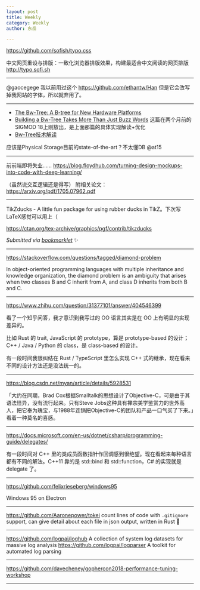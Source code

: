 ```yaml
---
layout: post
title: Weekly
category: Weekly
author: 东岳

---
```


https://github.com/sofish/typo.css

中文网页重设与排版：一致化浏览器排版效果，构建最适合中文阅读的网页排版 http://typo.sofi.sh

***

@gaocegege 我以前用过这个 https://github.com/ethantw/Han 但是它会改写掉我网站的字体，所以就弃用了。

***

- [The Bw-Tree: A B-tree for New Hardware Platforms](https://15721.courses.cs.cmu.edu/spring2018/papers/08-oltpindexes1/bwtree-icde2013.pdf)
- [Building a Bw-Tree Takes More Than Just Buzz Words](http://www.cs.cmu.edu/~huanche1/publications/open_bwtree.pdf) 这篇在两个月前的SIGMOD 18上刚放出，是上面那篇的具体实现解读+优化
- [Bw-Tree技术解读](https://zhuanlan.zhihu.com/p/29314464)

应该是Physical Storage目前的state-of-the-art？不太懂DB @at15 

***

前前端即将失业……
https://blog.floydhub.com/turning-design-mockups-into-code-with-deep-learning/

（虽然说交互逻辑还是得写）
附相关论文：
https://arxiv.org/pdf/1705.07962.pdf

***

TikZ­ducks - A little fun package for using rubber ducks in TikZ。下次写LaTeX感觉可以用上（

https://ctan.org/tex-archive/graphics/pgf/contrib/tikzducks

 *Submitted via [bookmarklet](https://gist.github.com/htfy96/301ae2b1c477a4a644e943bbc27c9588)* :sparkles:

***

https://stackoverflow.com/questions/tagged/diamond-problem

In object-oriented programming languages with multiple inheritance and knowledge organization, the diamond problem is an ambiguity that arises when two classes B and C inherit from A, and class D inherits from both B and C.



***

https://www.zhihu.com/question/31377101/answer/404546399

看了一个知乎问答，我才意识到我写过的 OO 语言其实是在 OO 上有明显的实现差异的。

比如 Rust 的 trait, JavaScript 的 prototype，算是 prototype-based 的设计；
C++ / Java / Python 的 class，是 class-based 的设计。

有一段时间我很纠结在 Rust / TypeScript 里怎么实现 C++ 式的继承，现在看来不同的设计方法还是没法统一的。

***

https://blog.csdn.net/myan/article/details/5928531

「大约在同期，Brad Cox根据Smalltalk的思想设计了Objective-C，可是由于其语法怪异，没有流行起来。只有Steve Jobs这种具有禅宗美学鉴赏力的世外高人，把它奉为瑰宝，与1988年连锅把Objective-C的团队和产品一口气买了下来。」看着一种莫名的喜感。

***

https://docs.microsoft.com/en-us/dotnet/csharp/programming-guide/delegates/

有一段时间对 C++ 里的类成员函数指针作回调感到很绝望。现在看起来每种语言都有不同的解法。C++11 靠的是 std::bind 和 std::function，C# 的实现就是 delegate 了。

***

https://github.com/felixrieseberg/windows95

Windows 95 on Electron

***

https://github.com/Aaronepower/tokei count lines of code with `.gitignore` support, can give detail about each file in json output, written in Rust :crab: 

***

https://github.com/logpai/loghub A collection of system log datasets for massive log analysis 
https://github.com/logpai/logparser A toolkit for automated log parsing

***

https://github.com/davecheney/gophercon2018-performance-tuning-workshop

***

